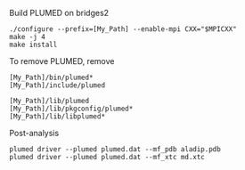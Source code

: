 Build PLUMED on bridges2
```
./configure --prefix=[My_Path] --enable-mpi CXX="$MPICXX"
make -j 4
make install
```

To remove PLUMED, remove
```
[My_Path]/bin/plumed*
[My_Path]/include/plumed

[My_Path]/lib/plumed
[My_Path]/lib/pkgconfig/plumed*
[My_Path]/lib/libplumed*
```

Post-analysis
```
plumed driver --plumed plumed.dat --mf_pdb aladip.pdb
plumed driver --plumed plumed.dat --mf_xtc md.xtc
```
